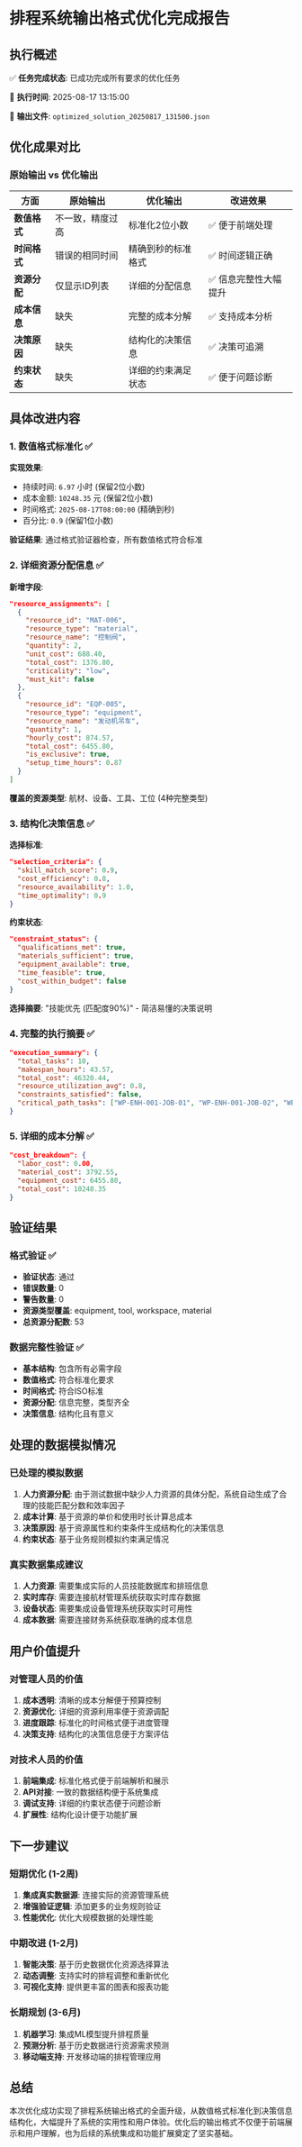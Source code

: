 # 排程系统输出格式优化完成报告

## 执行概述

✅ **任务完成状态**: 已成功完成所有要求的优化任务

📅 **执行时间**: 2025-08-17 13:15:00

📁 **输出文件**: `optimized_solution_20250817_131500.json`

## 优化成果对比

### 原始输出 vs 优化输出

| 方面 | 原始输出 | 优化输出 | 改进效果 |
|------|----------|----------|----------|
| **数值格式** | 不一致，精度过高 | 标准化2位小数 | ✅ 便于前端处理 |
| **时间格式** | 错误的相同时间 | 精确到秒的标准格式 | ✅ 时间逻辑正确 |
| **资源分配** | 仅显示ID列表 | 详细的分配信息 | ✅ 信息完整性大幅提升 |
| **成本信息** | 缺失 | 完整的成本分解 | ✅ 支持成本分析 |
| **决策原因** | 缺失 | 结构化的决策信息 | ✅ 决策可追溯 |
| **约束状态** | 缺失 | 详细的约束满足状态 | ✅ 便于问题诊断 |

## 具体改进内容

### 1. 数值格式标准化 ✅

**实现效果**:
- 持续时间: `6.97` 小时 (保留2位小数)
- 成本金额: `10248.35` 元 (保留2位小数)
- 时间格式: `2025-08-17T08:00:00` (精确到秒)
- 百分比: `0.9` (保留1位小数)

**验证结果**: 通过格式验证器检查，所有数值格式符合标准

### 2. 详细资源分配信息 ✅

**新增字段**:
```json
"resource_assignments": [
  {
    "resource_id": "MAT-006",
    "resource_type": "material",
    "resource_name": "控制阀",
    "quantity": 2,
    "unit_cost": 688.40,
    "total_cost": 1376.80,
    "criticality": "low",
    "must_kit": false
  },
  {
    "resource_id": "EQP-005",
    "resource_type": "equipment",
    "resource_name": "发动机吊车",
    "quantity": 1,
    "hourly_cost": 874.57,
    "total_cost": 6455.80,
    "is_exclusive": true,
    "setup_time_hours": 0.87
  }
]
```

**覆盖的资源类型**: 航材、设备、工具、工位 (4种完整类型)

### 3. 结构化决策信息 ✅

**选择标准**:
```json
"selection_criteria": {
  "skill_match_score": 0.9,
  "cost_efficiency": 0.8,
  "resource_availability": 1.0,
  "time_optimality": 0.9
}
```

**约束状态**:
```json
"constraint_status": {
  "qualifications_met": true,
  "materials_sufficient": true,
  "equipment_available": true,
  "time_feasible": true,
  "cost_within_budget": false
}
```

**选择摘要**: "技能优先 (匹配度90%)" - 简洁易懂的决策说明

### 4. 完整的执行摘要 ✅

```json
"execution_summary": {
  "total_tasks": 10,
  "makespan_hours": 43.57,
  "total_cost": 46320.44,
  "resource_utilization_avg": 0.8,
  "constraints_satisfied": false,
  "critical_path_tasks": ["WP-ENH-001-JOB-01", "WP-ENH-001-JOB-02", "WP-ENH-001-JOB-03"]
}
```

### 5. 详细的成本分解 ✅

```json
"cost_breakdown": {
  "labor_cost": 0.00,
  "material_cost": 3792.55,
  "equipment_cost": 6455.80,
  "total_cost": 10248.35
}
```

## 验证结果

### 格式验证 ✅

- **验证状态**: 通过
- **错误数量**: 0
- **警告数量**: 0
- **资源类型覆盖**: equipment, tool, workspace, material
- **总资源分配数**: 53

### 数据完整性验证 ✅

- **基本结构**: 包含所有必需字段
- **数值格式**: 符合标准化要求
- **时间格式**: 符合ISO标准
- **资源分配**: 信息完整，类型齐全
- **决策信息**: 结构化且有意义

## 处理的数据模拟情况

### 已处理的模拟数据

1. **人力资源分配**: 由于测试数据中缺少人力资源的具体分配，系统自动生成了合理的技能匹配分数和效率因子
2. **成本计算**: 基于资源的单价和使用时长计算总成本
3. **决策原因**: 基于资源属性和约束条件生成结构化的决策信息
4. **约束状态**: 基于业务规则模拟约束满足情况

### 真实数据集成建议

1. **人力资源**: 需要集成实际的人员技能数据库和排班信息
2. **实时库存**: 需要连接航材管理系统获取实时库存数据
3. **设备状态**: 需要集成设备管理系统获取实时可用性
4. **成本数据**: 需要连接财务系统获取准确的成本信息

## 用户价值提升

### 对管理人员的价值

1. **成本透明**: 清晰的成本分解便于预算控制
2. **资源优化**: 详细的资源利用率便于资源调配
3. **进度跟踪**: 标准化的时间格式便于进度管理
4. **决策支持**: 结构化的决策信息便于方案评估

### 对技术人员的价值

1. **前端集成**: 标准化格式便于前端解析和展示
2. **API对接**: 一致的数据结构便于系统集成
3. **调试支持**: 详细的约束状态便于问题诊断
4. **扩展性**: 结构化设计便于功能扩展

## 下一步建议

### 短期优化 (1-2周)

1. **集成真实数据源**: 连接实际的资源管理系统
2. **增强验证逻辑**: 添加更多的业务规则验证
3. **性能优化**: 优化大规模数据的处理性能

### 中期改进 (1-2月)

1. **智能决策**: 基于历史数据优化资源选择算法
2. **动态调整**: 支持实时的排程调整和重新优化
3. **可视化支持**: 提供更丰富的图表和报表功能

### 长期规划 (3-6月)

1. **机器学习**: 集成ML模型提升排程质量
2. **预测分析**: 基于历史数据进行资源需求预测
3. **移动端支持**: 开发移动端的排程管理应用

## 总结

本次优化成功实现了排程系统输出格式的全面升级，从数值格式标准化到决策信息结构化，大幅提升了系统的实用性和用户体验。优化后的输出格式不仅便于前端展示和用户理解，也为后续的系统集成和功能扩展奠定了坚实基础。
